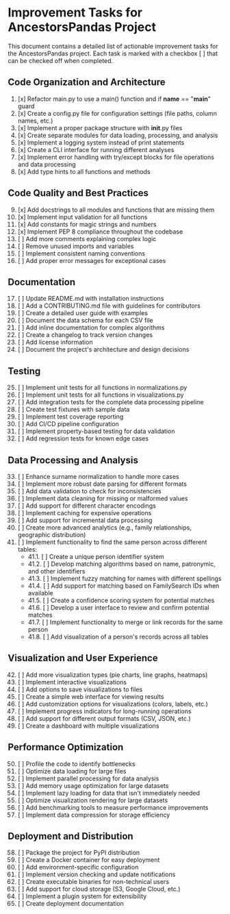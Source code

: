 # Improvement Tasks for AncestorsPandas Project

This document contains a detailed list of actionable improvement tasks for the AncestorsPandas project. Each task is marked with a checkbox [ ] that can be checked off when completed.

## Code Organization and Architecture

1. [x] Refactor main.py to use a main() function and if __name__ == "__main__" guard
2. [x] Create a config.py file for configuration settings (file paths, column names, etc.)
3. [x] Implement a proper package structure with __init__.py files
4. [x] Create separate modules for data loading, processing, and analysis
5. [x] Implement a logging system instead of print statements
6. [x] Create a CLI interface for running different analyses
7. [x] Implement error handling with try/except blocks for file operations and data processing
8. [x] Add type hints to all functions and methods

## Code Quality and Best Practices

9. [x] Add docstrings to all modules and functions that are missing them
10. [x] Implement input validation for all functions
11. [x] Add constants for magic strings and numbers
12. [x] Implement PEP 8 compliance throughout the codebase
13. [ ] Add more comments explaining complex logic
14. [ ] Remove unused imports and variables
15. [ ] Implement consistent naming conventions
16. [ ] Add proper error messages for exceptional cases

## Documentation

17. [ ] Update README.md with installation instructions
18. [ ] Add a CONTRIBUTING.md file with guidelines for contributors
19. [ ] Create a detailed user guide with examples
20. [ ] Document the data schema for each CSV file
21. [ ] Add inline documentation for complex algorithms
22. [ ] Create a changelog to track version changes
23. [ ] Add license information
24. [ ] Document the project's architecture and design decisions

## Testing

25. [ ] Implement unit tests for all functions in normalizations.py
26. [ ] Implement unit tests for all functions in visualizations.py
27. [ ] Add integration tests for the complete data processing pipeline
28. [ ] Create test fixtures with sample data
29. [ ] Implement test coverage reporting
30. [ ] Add CI/CD pipeline configuration
31. [ ] Implement property-based testing for data validation
32. [ ] Add regression tests for known edge cases

## Data Processing and Analysis

33. [ ] Enhance surname normalization to handle more cases
34. [ ] Implement more robust date parsing for different formats
35. [ ] Add data validation to check for inconsistencies
36. [ ] Implement data cleaning for missing or malformed values
37. [ ] Add support for different character encodings
38. [ ] Implement caching for expensive operations
39. [ ] Add support for incremental data processing
40. [ ] Create more advanced analytics (e.g., family relationships, geographic distribution)
41. [ ] Implement functionality to find the same person across different tables:
    - 41.1. [ ] Create a unique person identifier system
    - 41.2. [ ] Develop matching algorithms based on name, patronymic, and other identifiers
    - 41.3. [ ] Implement fuzzy matching for names with different spellings
    - 41.4. [ ] Add support for matching based on FamilySearch IDs when available
    - 41.5. [ ] Create a confidence scoring system for potential matches
    - 41.6. [ ] Develop a user interface to review and confirm potential matches
    - 41.7. [ ] Implement functionality to merge or link records for the same person
    - 41.8. [ ] Add visualization of a person's records across all tables

## Visualization and User Experience

42. [ ] Add more visualization types (pie charts, line graphs, heatmaps)
43. [ ] Implement interactive visualizations
44. [ ] Add options to save visualizations to files
45. [ ] Create a simple web interface for viewing results
46. [ ] Add customization options for visualizations (colors, labels, etc.)
47. [ ] Implement progress indicators for long-running operations
48. [ ] Add support for different output formats (CSV, JSON, etc.)
49. [ ] Create a dashboard with multiple visualizations

## Performance Optimization

50. [ ] Profile the code to identify bottlenecks
51. [ ] Optimize data loading for large files
52. [ ] Implement parallel processing for data analysis
53. [ ] Add memory usage optimization for large datasets
54. [ ] Implement lazy loading for data that isn't immediately needed
55. [ ] Optimize visualization rendering for large datasets
56. [ ] Add benchmarking tools to measure performance improvements
57. [ ] Implement data compression for storage efficiency

## Deployment and Distribution

58. [ ] Package the project for PyPI distribution
59. [ ] Create a Docker container for easy deployment
60. [ ] Add environment-specific configuration
61. [ ] Implement version checking and update notifications
62. [ ] Create executable binaries for non-technical users
63. [ ] Add support for cloud storage (S3, Google Cloud, etc.)
64. [ ] Implement a plugin system for extensibility
65. [ ] Create deployment documentation

